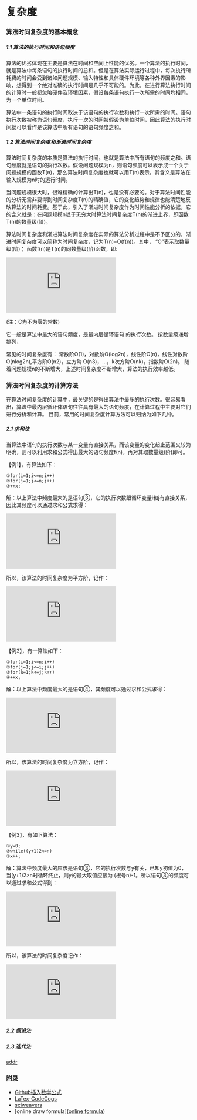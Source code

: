 复杂度
===

### 算法时间复杂度的基本概念

##### 1.1 算法的执行时间和语句频度

算法的优劣体现在主要是算法在时间和空间上性能的优劣。一个算法的执行时间，就是算法中每条语句的执行时间的总和。但是在算法实际运行过程中，每次执行所耗费的时间会受到诸如问题规模、输入特性和具体硬件环境等各种外界因素的影响，想得到一个绝对准确的执行时间是几乎不可能的。为此，在进行算法执行时间的计算时一般都忽略硬件及环境因素，假设每条语句执行一次所需的时间均相同，为一个单位时间。

算法中一条语句的执行时间取决于该语句的执行次数和执行一次所需的时间。语句执行次数被称为语句频度，执行一次的时间被假设为单位时间，因此算法的执行时间就可以看作是该算法中所有语句的语句频度之和。

##### 1.2 算法时间复杂度和渐进时间复杂度

算法时间复杂度的本质是算法的执行时间，也就是算法中所有语句的频度之和。语句频度就是语句的执行次数。假设问题规模为n，则语句频度可以表示成一个关于问题规模的函数T(n)，那么算法时间复杂度也就可以用T(n)表示，其含义是算法在输入规模为n时的运行时间。

当问题规模很大时，很难精确的计算出T(n)，也是没有必要的。对于算法时间性能的分析无需非要得到时间复杂度T(n)的精确值，它的变化趋势和规律也能清楚地反映算法的时间耗费。基于此，引入了渐进时间复杂度作为时间性能分析的依据，它的含义就是：在问题规模n趋于无穷大时算法时间复杂度T(n)的渐进上界，即函数T(n)的数量级(阶)。

算法时间复杂度和渐进算法时间复杂度在实际的算法分析过程中是不予区分的，渐进时间复杂度可以简称为时间复杂度，记为T(n)=O(f(n))。其中， “O”表示取数量级(阶)；
函数f(n)是T(n)的同数量级(阶)函数，即:

![ \lim_{n \rightarrow  \infty} \frac{T(n)}{f(n)} = C](http://latex.codecogs.com/gif.latex?%5Clim_%7Bn%20%5Crightarrow%20%5Cinfty%7D%20%5Cfrac%7BT%28n%29%7D%7Bf%28n%29%7D%20%3D%20C)

(注：C为不为零的常数)

它一般是算法中最大的语句频度，是最内层循环语句 的执行次数。 按数量级递增排列，


常见的时间复杂度有：
常数阶O(1)，对数阶O(log2n)，线性阶O(n)，线性对数阶O(nlog2n),平方阶O(n2)，立方阶 O(n3)，…，k次方阶O(nk)，指数阶O(2n)。
随着问题规模n的不断增大，上述时间复杂度不断增大，算法的执行效率越低。

### 算法时间复杂度的计算方法

在算法时间复杂度的计算中，最关键的是得出算法中最多的执行次数。很容易看出，算法中最内层循环体语句往往具有最大的语句频度，在计算过程中主要对它们进行分析和计算。 目前，常用的时间复杂度计算方法可以归纳为如下几种。

##### 2.1 求和法

当算法中语句的执行次数与某一变量有直接关系，而该变量的变化起止范围又较为明确，则可以利用求和公式得出最大的语句频度f(n)，再对其取数量级(阶)即可。

【例1】，有算法如下：

```
①for(i=1;i<=n;i++)
②for(j=1;j<=n;j++)
③++x;
```
解：以上算法中频度最大的是语句③，它的执行次数跟循环变量i和j有直接关系，因此其频度可以通过求和公式求得：

![f(n) = \sum_{i=1}^{n} \sum_{j=1}^{n} 1 = \sum_{i=1}^{n}n = n^{2}](http://latex.codecogs.com/gif.latex?f%28n%29%3D%20%5Csum_%7Bi%3D1%7D%5E%7Bn%7D%20%5Csum_%7Bj%3D1%7D%5E%7Bn%7D1%20%3D%20%5Csum_%7Bi%3D1%7D%5E%7Bn%7Dn%20%3D%20n%5E%7B2%7D)

所以，该算法的时间复杂度为平方阶，记作：

![T(n) = O(n^{2})](http://latex.codecogs.com/gif.latex?T%28n%29%20%3D%20O%28n%5E%7B2%7D%29)

【例2】，有一算法如下：

```
①for(i=1;i<=n;i++)
②for(j=1;j<=i;j++)
③for(k=1;k<=j;k++)
④++x;
```
解：以上算法中频度最大的是语句④，其频度可以通过求和公式求得：

![f(n) = \sum_{i=1}^{n} \sum_{j=1}^{i} \sum_{k=1}^{j} 1 = \sum_{i=1}^{n} \sum_{i=1}^{i} j = \sum_{i=1}^{n} \frac{i+1}{2}= \frac{n(n+1)(n+2)))}{6}](http://latex.codecogs.com/gif.latex?f%28n%29%20%3D%20%5Csum_%7Bi%3D1%7D%5E%7Bn%7D%20%5Csum_%7Bj%3D1%7D%5E%7Bi%7D%20%5Csum_%7Bk%3D1%7D%5E%7Bj%7D%201%20%3D%20%5Csum_%7Bi%3D1%7D%5E%7Bn%7D%20%5Csum_%7Bi%3D1%7D%5E%7Bi%7D%20j%20%3D%20%5Csum_%7Bi%3D1%7D%5E%7Bn%7D%20%5Cfrac%7Bi&plus;1%7D%7B2%7D%3D%20%5Cfrac%7Bn%28n&plus;1%29%28n&plus;2%29%29%29%7D%7B6%7D)

所以，该算法的时间复杂度为立方阶，记作：


![T(n) = O(n^{3})](http://latex.codecogs.com/gif.latex?T%28n%29%20%3D%20O%28n%5E%7B3%7D%29)

【例3】，有如下算法：

```
①y=0;
②while((y+1)2<=n)
③x++;
```

解：算法中频度最大的应该是语句③，它的执行次数与y有关，已知y初值为0，当(y+1)2>n时循环终止，则y的最大取值应该为
(根号n)-1。所以语句③的频度可以通过求和公式得到：

![f(n) = \sum_{y=0}^{\sqrt{n}-1} 1 = \sqrt{n}](http://latex.codecogs.com/gif.latex?f%28n%29%20%3D%20%5Csum_%7By%3D0%7D%5E%7B%5Csqrt%7Bn%7D-1%7D%201%20%3D%20%5Csqrt%7Bn%7D)

所以，该算法的时间复杂度记作：

![T(n) = O(\sqrt{n})](http://latex.codecogs.com/gif.latex?T%28n%29%20%3D%20O%28%5Csqrt%7Bn%7D%29)

##### 2.2 假设法

##### 2.3 迭代法

[addr](http://wenku.baidu.com/link?url=89bvzgOuUgSNmoaDxlr44zl8VYiK1Cw4bgGLNK7LBpxc-bxBPXnbFf97C8cTtj1e4sPoYIGHTBmbUf5SwCgGW3jzh9TViQM0aQf40u_5kdO)



### 附录

- [Github插入数学公式](http://www.trumanliu.com/github-markdown-math-formulas/)
- [LaTex-CodeCogs](http://latex.codecogs.com/)
- [sciweavers](http://www.sciweavers.org/free-online-latex-equation-editor)
- [online draw formula]([online formula](http://webdemo.myscript.com/#/demo/equation))
